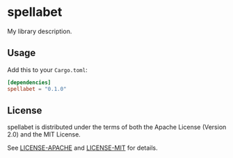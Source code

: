 # spellabet

My library description.

## Usage

Add this to your `Cargo.toml`:

```toml
[dependencies]
spellabet = "0.1.0"
```

## License

spellabet is distributed under the terms of both the Apache License (Version
2.0) and the MIT License.

See [LICENSE-APACHE](../../LICENSE-APACHE) and [LICENSE-MIT](../../LICENSE-MIT)
for details.
